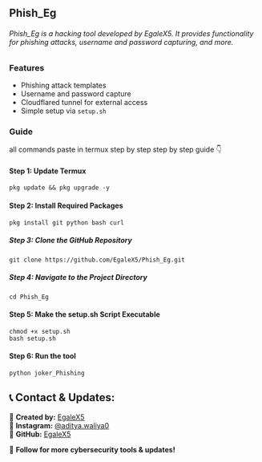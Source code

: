 ## Phish_Eg

###### Phish_Eg is a hacking tool developed by EgaleX5. It provides functionality for phishing attacks, username and password capturing, and more. 

### Features
- Phishing attack templates
- Username and password capture
- Cloudflared tunnel for external access
- Simple setup via `setup.sh`

### Guide 
all commands paste in termux step by step 
step by step guide 👇

####  Step 1: Update Termux
    pkg update && pkg upgrade -y
#### Step 2: Install Required Packages
    pkg install git python bash curl
##### Step 3: Clone the GitHub Repository
    git clone https://github.com/EgaleX5/Phish_Eg.git
##### Step 4: Navigate to the Project Directory
    cd Phish_Eg
#### Step 5: Make the setup.sh Script Executable
    chmod +x setup.sh
    bash setup.sh
#### Step 6: Run the tool 
    python joker_Phishing
## 📞 Contact & Updates:  
📌 **Created by:** [EgaleX5](https://github.com/EgaleX5)  
📌 **Instagram:** [@aditya.waliya0](https://www.instagram.com/aditya.waliya0)  
📌 **GitHub:** [EgaleX5](https://github.com/EgaleX5)  

🚀 **Follow for more cybersecurity tools & updates!**


    
